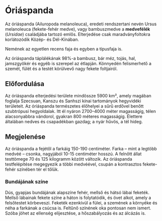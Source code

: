 # Óriáspanda
Az óriáspanda (Ailuropoda melanoleuca), eredeti rendszertani nevén Ursus melanoleuca (fekete-fehér medve), vagy bambuszmedve a **medvefélék** (*Ursidae*) családjába tartozó emlős. Elterjedése csak maradványfoltokra korlátozódik Közép- és Dél-Kínában.

Nemének az egyetlen recens faja és egyben a típusfaja is.

Az óriáspanda táplálékának 98%-a bambusz, bár méz, tojás, hal, jamszgyökér és egyéb is szerepel az étlapján. Könnyedén felismerhető a szemét, fülét és a testét körülvevő nagy fekete foltjairól. 

## Előfordulása

Az óriáspanda elterjedési területe mindössze 5900 km², amely magában foglalja Szecsuan, Kanszu és Sanhszi kínai tartományok hegyvidéki területeit. Az óriáspanda természetes élőhelyei a sűrű erdővel benőtt szubtrópusi hegyoldalak. Itt él nyáron 2700–4000 méter magasságig, télen alacsonyabbra vándorol, gyakran 800 méteres magasságig. Élettere általában nedves és csapadékban gazdag; a nyár hűvös, a tél hideg.

## Megjelenése

Az óriáspanda a fejétől a farkáig 150-190 centiméter. Farka – mint a legtöbb medvéé – csonka, nagyjából 10-15 centiméter hosszú. A felnőtt állat testtömege 70 és 125 kilogramm között változik. Az óriáspanda testfelépítése megegyezik a többi medvéével, csupán a kontrasztos fekete-fehér színében tér el tőlük. 

### Bundájának színe

Dús, gyapjas bundájának alapszíne fehér, mellső és hátsó lábai feketék. Mellső lábainak fekete színe a háton is folytatódik, és övet alkot, amely a felsőtestet körbeveszi. Feketék ezenkívül a fülei, a szemének a környéke és néha a farkának a csúcsa is. Feltűnő színének oka pontosan nem ismert. Szóba jöhet az ellenség elijesztése, a hőszabályozás és az álcázás is. 

